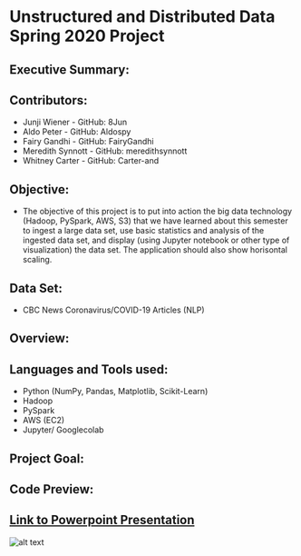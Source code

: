 # Unstructured and Distributed Data Spring 2020 Project

## Executive Summary:

## Contributors:
* Junji Wiener - GitHub: 8Jun
* Aldo Peter - GitHub: Aldospy
* Fairy Gandhi - GitHub: FairyGandhi
* Meredith Synnott - GitHub: meredithsynnott
* Whitney Carter - GitHub: Carter-and

## Objective:
* The objective of this project is to put into action the big data technology (Hadoop, PySpark, AWS, S3) that we have learned about this semester to ingest a large data set, use basic statistics and analysis of the ingested data set, and display (using Jupyter notebook or other type of visualization) the data set. The application should also show horisontal scaling.

## Data Set:
* CBC News Coronavirus/COVID-19 Articles (NLP)

## Overview:

## Languages and Tools used:
* Python (NumPy, Pandas, Matplotlib, Scikit-Learn)
* Hadoop
* PySpark
* AWS (EC2)
* Jupyter/ Googlecolab

## Project Goal:

## Code Preview:

## [Link to Powerpoint Presentation](https://docs.google.com/presentation/d/1M856902qevlkEjnDXwcTPwwivRSvBs7O22RpdGVNgZ4/edit#slide=id.p)
![alt text]()

